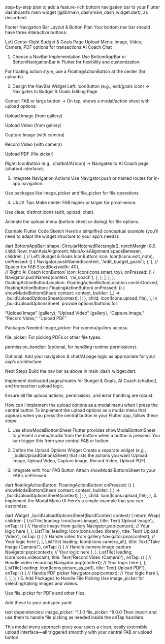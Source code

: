 step-by-step plan to add a feature-rich bottom navigation bar to your Flutter dashboard’s main widget (@lib/main_dash/main_dash_widget.dart), as described:

Footer Navigation Bar Layout & Button Plan
Your bottom nav bar should have three interactive buttons:

Left	Center	Right
Budget & Goals Page	Upload Menu: Image, Video, Camera, PDF options for transactions	AI Coach Chat

1. Choose a NavBar Implementation
Use BottomAppBar or BottomNavigationBar in Flutter for flexibility and customization.

For floating action style, use a FloatingActionButton at the center (for uploads).

2. Design the NavBar Widget
Left: IconButton (e.g., edit/goals icon) → Navigates to Budget & Goals Editing Page.

Center: FAB or large button → On tap, shows a modal/action sheet with upload options:

Upload Image (from gallery)

Upload Video (from gallery)

Capture Image (with camera)

Record Video (with camera)

Upload PDF (file picker)

Right: IconButton (e.g., chatbot/AI icon) → Navigates to AI Coach page (chatbot interface).

3. Integrate Navigation Actions
Use Navigator.push or named routes for in-app navigation.

Use packages like image_picker and file_picker for file operations.

4. UI/UX Tips
Make center FAB higher or larger for prominence.

Use clear, distinct icons (edit, upload, chat).

Animate the upload menu (bottom sheet or dialog) for file options.

Example Flutter Code Sketch
Here’s a simplified conceptual example (you’ll need to adapt the widget structure to your app’s needs):


dart
BottomAppBar(
  shape: CircularNotchedRectangle(),
  notchMargin: 8.0,
  child: Row(
    mainAxisAlignment: MainAxisAlignment.spaceBetween,
    children: [
      // Left: Budget & Goals
      IconButton(
        icon: Icon(Icons.edit_note),
        onPressed: () {
          Navigator.pushNamed(context, '/edit_budget_goals');
        },
      ),
      // Spacer for FAB
      SizedBox(width: 40),  
      // Right: AI Coach
      IconButton(
        icon: Icon(Icons.smart_toy),
        onPressed: () {
          Navigator.pushNamed(context, '/ai_coach');
        },
      ),
    ],
  ),
),
floatingActionButtonLocation: FloatingActionButtonLocation.centerDocked,
floatingActionButton: FloatingActionButton(
  onPressed: () {
    showModalBottomSheet(
      context: context,
      builder: (_) => _buildUploadOptionsSheet(context),
    );
  },
  child: Icon(Icons.upload_file),
),
In _buildUploadOptionsSheet, provide options/buttons for:

“Upload Image” (gallery), “Upload Video” (gallery), “Capture Image,” “Record Video,” “Upload PDF”

Packages Needed
image_picker: For camera/gallery access.

file_picker: For picking PDFs or other file types.

permission_handler: (optional, for handling runtime permissions).

Optional: Add your navigation & chat/AI page logic as appropriate for your app’s architecture.

Next Steps
Build the nav bar as above in main_dash_widget.dart.

Implement dedicated pages/routes for Budget & Goals, AI Coach (chatbot), and transaction upload logic.

Ensure all file upload actions, permissions, and error handling are robust.

How can I implement the upload options as a modal menu when I press the central button
To implement the upload options as a modal menu that appears when you press the central button in your Flutter app, follow these steps:

1. Use showModalBottomSheet
Flutter provides showModalBottomSheet to present a menu/modal from the bottom when a button is pressed. You can trigger this from your central FAB or button.

2. Define the Upload Options Widget
Create a separate widget (e.g., _buildUploadOptionsSheet) that lists the actions you want (Upload Image, Upload Video, Capture Image, Record Video, Upload PDF).

3. Integrate with Your FAB Button
Attach showModalBottomSheet to your FAB’s onPressed:


dart
floatingActionButton: FloatingActionButton(
  onPressed: () {
    showModalBottomSheet(
      context: context,
      builder: (_) => _buildUploadOptionsSheet(context),
    );
  },
  child: Icon(Icons.upload_file),
),
4. Implement the Modal Menu UI
Here’s a simple example that you can customize:


dart
Widget _buildUploadOptionsSheet(BuildContext context) {
  return Wrap(
    children: [
      ListTile(
        leading: Icon(Icons.image),
        title: Text('Upload Image'),
        onTap: () {
          // Handle image from gallery
          Navigator.pop(context);
          // Your logic here
        },
      ),
      ListTile(
        leading: Icon(Icons.video_library),
        title: Text('Upload Video'),
        onTap: () {
          // Handle video from gallery
          Navigator.pop(context);
          // Your logic here
        },
      ),
      ListTile(
        leading: Icon(Icons.camera_alt),
        title: Text('Take Image (Camera)'),
        onTap: () {
          // Handle camera image capture
          Navigator.pop(context);
          // Your logic here
        },
      ),
      ListTile(
        leading: Icon(Icons.videocam),
        title: Text('Record Video (Camera)'),
        onTap: () {
          // Handle video recording
          Navigator.pop(context);
          // Your logic here
        },
      ),
      ListTile(
        leading: Icon(Icons.picture_as_pdf),
        title: Text('Upload PDF'),
        onTap: () {
          // Handle PDF picker
          Navigator.pop(context);
          // Your logic here
        },
      ),
    ],
  );
}
5. Add Packages to Handle File Picking
Use image_picker for selecting/taking images and videos.

Use file_picker for PDFs and other files.

Add these to your pubspec.yaml:


text
dependencies:
  image_picker: ^1.1.0
  file_picker: ^8.0.0
Then import and use them to handle file picking as needed inside the onTap handlers.

This modal menu approach gives your users a clean, easily extensible upload interface—all triggered smoothly with your central FAB or upload button.



